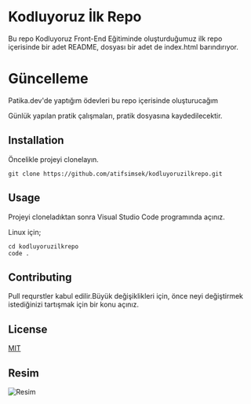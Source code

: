 # Kodluyoruz İlk Repo
Bu repo Kodluyoruz Front-End Eğitiminde oluşturduğumuz ilk repo içerisinde bir adet README, dosyası bir adet de index.html barındırıyor.

# Güncelleme

Patika.dev'de yaptığım ödevleri bu repo içerisinde oluşturucağım

Günlük yapılan pratik çalışmaları, pratik dosyasına kaydedilecektir.

## Installation

Öncelikle projeyi clonelayın.
```
git clone https://github.com/atifsimsek/kodluyoruzilkrepo.git
```
## Usage
Projeyi cloneladıktan sonra Visual Studio Code programında açınız.

Linux için;
```
cd kodluyoruzilkrepo
code .
```
## Contributing
Pull requrstler kabul edilir.Büyük değişiklikleri için, önce neyi değiştirmek istediğinizi tartışmak için bir konu açınız.

## License

[MIT](https://choosealicense.com/licenses/mit/)

## Resim
![Resim](https://picsum.photos/200/300)
